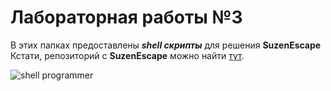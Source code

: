 # Лабораторная работы №3 #

В этих папках предоставлены ***shell скрипты*** для решения **SuzenEscape**
Кстати, репозиторий с **SuzenEscape** можно найти [тут](https://github.com/bykvaadm/SuzenEscape).

![shell programmer](https://cdn.devdojo.com/posts/images/June2019/executing-bash-script-on-multiple-remote-server.jpg?auto=compress&w=960&dpr=2)
